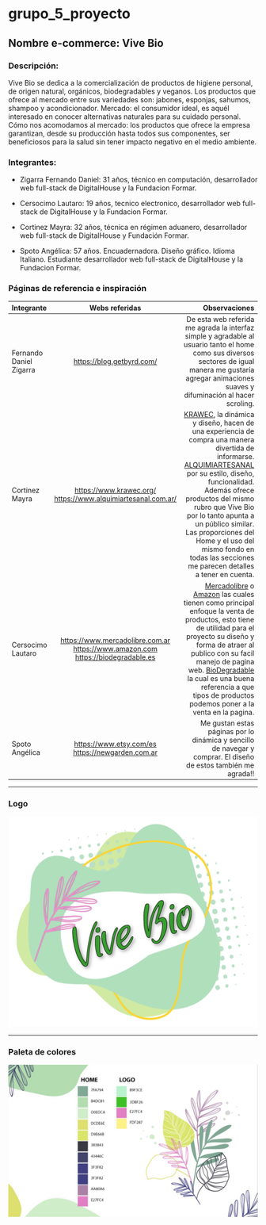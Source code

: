 # grupo_5_proyecto

## Nombre e-commerce: Vive Bio

### Descripción: 
  
  Vive Bio se dedica a la comercialización de productos de higiene personal, de origen natural, orgánicos, biodegradables y veganos. Los productos que ofrece al mercado entre sus variedades son: jabones, esponjas, sahumos, shampoo y acondicionador.
Mercado: el consumidor ideal, es aquél interesado en conocer alternativas naturales para su cuidado personal. 
Cómo nos acomodamos al mercado: los productos que ofrece la empresa garantizan, desde su producción hasta todos sus componentes, ser beneficiosos para la salud sin tener impacto negativo en el medio ambiente.

### Integrantes:

- Zigarra Fernando Daniel: 31 años, técnico en computación, desarrollador web full-stack de DigitalHouse y la Fundacion Formar.

- Cersocimo Lautaro: 19 años, tecnico electronico, desarrollador web full-stack de DigitalHouse y la Fundacion Formar.     

- Cortinez Mayra: 32 años, técnica en régimen aduanero, desarrollador web full-stack de DigitalHouse y Fundación Formar. 

- Spoto Angélica: 57 años. Encuadernadora. Diseño gráfico. Idioma Italiano. Estudiante desarrollador web full-stack de DigitalHouse y la Fundacion Formar.      
<!--

Nombre e-commerce: Vive Bio

<<<<<<< HEADER
Descripción: Vive Bio se dedica a la comercialización de productos de higiene personal, de origen natural, orgánicos, biodegradables y veganos. Los productos que ofrece al mercado entre sus variedades son: jabones, esponjas, sahumos, shampoo y acondicionador. Mercado: el consumidor ideal, es aquél interesado en conocer alternativas naturales para su cuidado personal. Cómo nos acomodamos al mercado: los productos que ofrece la empresa garantizan, desde su producción hasta todos sus componentes, ser beneficiosos para la salud sin tener impacto negativo en el medio ambiente.

Integrantes:

Zigarra Fernando:
Cersocimo Lautaro:
Cortinez Mayra:
Martini Angelika:

Páginas recomendadas:

https://blog.getbyrd.com/, pero con un color más cálido tirando a verdes, no tan sombrío como dicha web. Y dentro de la sección de PRODUCTOS agregar filtros y demás. Como siempre acepto sugerencias! :D Fernando Daniel Zigarra

https://www.krawec.org/ , la dinámica y diseño, hacen de una experiencia de compra una manera divertida de informarse. https://www.alquimiartesanal.com.ar/ por su estilo, diseño, funcionalidad. Además ofrece productos del mismo rubro que Vive Bio por lo tanto apunta a un público similar. Las proporciones del Home y el uso del mismo fondo en todas las secciones me parecen detalles a tener en cuenta. Cortinez Mayra

https://www.mercadolibre.com.ar o https://www.amazon.com las cuales tienen como principal enfoque la venta de productos, esto tiene de utilidad para el proyecto su diseño y forma de atraer al publico con su facil manejo de pagina web.
https://biodegradable.es la cual es una buena referencia a que tipos de productos podemos poner a la venta en la pagina. Cersocimo Lautaro

https://www.etsy.com/es/ Me gusta el diseño de este sitio web. Martini Angelika -->



### Páginas de referencia e inspiración

| Integrante  | Webs referidas | Observaciones |
| :------------ |:---------------:| -----:|
| Fernando Daniel Zigarra | https://blog.getbyrd.com/  | De esta web referida me agrada la interfaz simple y agradable al usuario tanto el home como sus diversos sectores de igual manera me gustaría agregar animaciones suaves y difuminación al hacer scroling. |
| Cortinez Mayra  |https://www.krawec.org/  https://www.alquimiartesanal.com.ar/    | [KRAWEC](https://www.krawec.org/), la dinámica y diseño, hacen de una experiencia de compra una manera divertida de informarse. [ALQUIMIARTESANAL](https://www.alquimiartesanal.com.ar/) por su estilo, diseño, funcionalidad. Además ofrece productos del mismo rubro que Vive Bio por lo tanto apunta a un público similar. Las proporciones del Home y el uso del mismo fondo en todas las secciones me parecen detalles a tener en cuenta. |
| Cersocimo Lautaro |https://www.mercadolibre.com.ar https://www.amazon.com https://biodegradable.es   | [Mercadolibre](https://www.mercadolibre.com.ar/) o [Amazon](https://www.amazon.com/) las cuales tienen como principal enfoque la venta de productos, esto tiene de utilidad para el proyecto su diseño y forma de atraer al publico con su facil manejo de pagina web. [BioDegradable](https://biodegradable.es/) la cual es una buena referencia a que tipos de productos podemos poner a la venta en la pagina. |
| Spoto Angélica | https://www.etsy.com/es  https://newgarden.com.ar | Me gustan estas páginas por lo dinámica y sencillo de navegar y comprar. El diseño de estos también me agrada!!|
                
----

### Logo

![](Extras/PaletaDeColoresyLogo/Logo.png)

----

### Paleta de colores

![](Extras/PaletaDeColoresyLogo/Paleta_de_Colores.jpeg)


